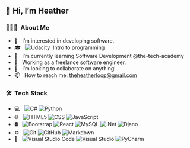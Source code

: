 
<h2>👋 Hi, I’m Heather</h2>

<h3> 👨🏻‍💻 &nbsp;About Me </h3>

- 👀 &nbsp; I’m interested in developing software.
- 🎓 &nbsp; 
  ![Udacity](https://img.shields.io/badge/Udacity-grey?style=plastic&logo=udacity&logoColor=15B8E6)&nbsp; Intro to programming<br/>
- 🌱 &nbsp; I’m currently learning Software Development @the-tech-academy
- 💼 &nbsp; Working as a freelance software engineer.
- 💞️ &nbsp; I’m looking to collaborate on anything!
- 📫 &nbsp; How to reach me: theheatherloop@gmail.com

<h3> 🛠 &nbsp;Tech Stack</h3>

- 💻 &nbsp;
  ![C#](https://img.shields.io/badge/-csharp-333333?style=plastic&logo=csharp)
  ![Python](https://img.shields.io/badge/-Python-333333?style=plastic&logo=python)
- 🌐 &nbsp;
  ![HTML5](https://img.shields.io/badge/-HTML5-333333?style=plastic&logo=HTML5)
  ![CSS](https://img.shields.io/badge/-CSS3-333333?style=plastic&logo=1572B6)
  ![JavaScript](https://img.shields.io/badge/-JavaScript-333333?style=plastic&logo=javascript)
- 🛢 &nbsp;
  ![Bootstrap](https://img.shields.io/badge/-Bootstrap-333333?style=plastic&logo=bootstrap&logoColor=563D7C)
  ![React](https://img.shields.io/badge/-React-333333?style=plastic&logo=react)
  ![MySQL](https://img.shields.io/badge/-MySQL-333333?style=plastic&logo=mysql)
  ![.Net](https://img.shields.io/badge/-.NET-333333?style=plastic&logo=.NET&logoColor=512BD4)
  ![Djano](https://img.shields.io/badge/-django-333333?style=plastic&logo=django&logoColor=092E20)
- ⚙️ &nbsp;
  ![Git](https://img.shields.io/badge/-Git-333333?style=plastic&logo=git)
  ![GitHub](https://img.shields.io/badge/-GitHub-333333?style=plastic&logo=github)
  ![Markdown](https://img.shields.io/badge/-Markdown-333333?style=plastic&logo=markdown)
- 🔧 &nbsp;
  ![Visual Studio Code](https://img.shields.io/badge/-Visual%20Studio%20Code-333333?style=plastic&logo=visual-studio-code&logoColor=007ACC)
  ![Visual Studio](https://img.shields.io/badge/-Visual%20Studio-333333?style=plastic&logo=visual-studio&logoColor=5C2D91)
  ![PyCharm](https://img.shields.io/badge/-PyCharm-333333?style=plastic&logo=pycharm&logoColor=000000)


<br/>
